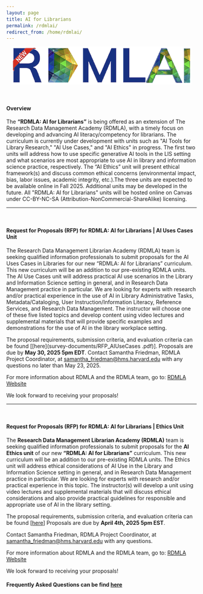 ```yaml
---
layout: page
title: AI for Librarians
permalink: /rdmlai/
redirect_from: /home/rdmlai/
---
```



<p align="center"><img src="/images/icons_logos/rdmla_logo/rdmlainewadded.png" alt="RDMLAI Logo"></p> <br>

<h4><b>Overview</b></h4>

The **“RDMLA: AI for Librarians”** is being offered as an extension of The Research Data Management Academy (RDMLA), with a timely focus on developing and advancing AI literacy/competency for librarians. The curriculum is currently under development with units such as "AI Tools for Library Research," "AI Use Cases," and "AI Ethics" in progress. The first two units will address how to use specific generative AI tools in the LIS setting and what scenarios are most appropriate to use AI in library and information science practice, respectively. The “AI Ethics” unit will present ethical framework(s) and discuss common ethical concerns (environmental impact, bias, labor issues, academic integrity, etc.).The three units are expected to be available online in Fall 2025. Additional units may be developed in the future. All "RDMLA: AI for Librarians" units will be hosted online on Canvas under CC-BY-NC-SA (Attribution-NonCommercial-ShareAlike) licensing.
<br>
<hr>
<br> 
<h4><b>Request for Proposals (RFP) for RDMLA: AI for Librarians | AI Uses Cases Unit</b></h4>

The Research Data Management Librarian Academy (RDMLA) team is seeking qualified information professionals to submit proposals for the AI Uses Cases in Libraries for our new “RDMLA: AI for Librarians” curriculum. This new curriculum will be an addition to our pre-existing RDMLA units. The AI Use Cases unit will address practical AI use scenarios in the Library and Information Science setting in general, and in Research Data Management practice in particular. We are looking for experts with research and/or practical experience in the use of AI in Library Administrative Tasks, Metadata/Cataloging, User Instruction/Information Literacy, Reference Services, and Research Data Management. The instructor will choose one of these five listed topics and develop content using video lectures and supplemental materials that will provide specific examples and demonstrations for the use of AI in the library workplace setting.

The proposal requirements, submission criteria, and evaluation criteria can be found [[here](survey-documents/RFP_AIUseCases .pdf)]. Proposals are due by **May 30, 2025 5pm EDT**. Contact Samantha Friedman, RDMLA Project Coordinator, at samantha_friedman@hms.harvard.edu with any questions no later than May 23, 2025.

For more information about RDMLA and the RDMLA team, go to: [RDMLA Website](https://rdmla.github.io)
  
We look forward to receiving your proposals!

<hr>
<br> 
<h4><b>Request for Proposals (RFP) for RDMLA: AI for Librarians | Ethics Unit</b></h4>

The **Research Data Management Librarian Academy (RDMLA)** team is seeking qualified information professionals to submit proposals for the **AI Ethics unit** of our new **“RDMLA: AI for Librarians”** curriculum. This new curriculum will be an addition to our pre-existing RDMLA units. The Ethics unit will address ethical considerations of AI Use in the Library and Information Science setting in general, and in Research Data Management practice in particular. We are looking for experts with research and/or practical experience in this topic. The instructor(s) will develop a unit using video lectures and supplemental materials that will discuss ethical considerations and also provide practical guidelines for responsible and appropriate use of AI in the library setting.

The proposal requirements, submission criteria, and evaluation criteria can be found [[here](survey-documents/RFP_AIEthicsUnit.pdf)] Proposals are due by **April 4th, 2025 5pm EST**. 

Contact Samantha Friedman, RDMLA Project Coordinator, at samantha_friedman@hms.harvard.edu with any questions. 

For more information about RDMLA and the RDMLA team, go to: [RDMLA Website](https://rdmla.github.io)
  
We look forward to receiving your proposals!

<h4><b>Frequently Asked Questions can be find <a href="https://drive.google.com/file/d/1PGMklCktH26AA3baiIUfhQsJ6qjs4saj/view?usp=sharing" target="_blank">here</a></b></h4> 


